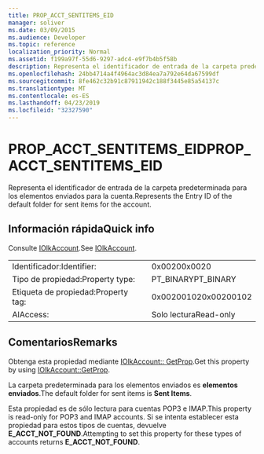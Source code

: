 ```yaml
---
title: PROP_ACCT_SENTITEMS_EID
manager: soliver
ms.date: 03/09/2015
ms.audience: Developer
ms.topic: reference
localization_priority: Normal
ms.assetid: f199a97f-55d6-9297-adc4-e9f7b4b5f58b
description: Representa el identificador de entrada de la carpeta predeterminada para los elementos enviados para la cuenta.
ms.openlocfilehash: 24bb4714a4f4964ac3d84ea7a792e64da67599df
ms.sourcegitcommit: 8fe462c32b91c87911942c188f3445e85a54137c
ms.translationtype: MT
ms.contentlocale: es-ES
ms.lasthandoff: 04/23/2019
ms.locfileid: "32327590"
---
```

# <a name="propacctsentitemseid"></a><span data-ttu-id="e1ac7-103">PROP_ACCT_SENTITEMS_EID</span><span class="sxs-lookup"><span data-stu-id="e1ac7-103">PROP_ACCT_SENTITEMS_EID</span></span>

<span data-ttu-id="e1ac7-104">Representa el identificador de entrada de la carpeta predeterminada para los elementos enviados para la cuenta.</span><span class="sxs-lookup"><span data-stu-id="e1ac7-104">Represents the Entry ID of the default folder for sent items for the account.</span></span> 
  
## <a name="quick-info"></a><span data-ttu-id="e1ac7-105">Información rápida</span><span class="sxs-lookup"><span data-stu-id="e1ac7-105">Quick info</span></span>

<span data-ttu-id="e1ac7-106">Consulte [IOlkAccount](iolkaccount.md).</span><span class="sxs-lookup"><span data-stu-id="e1ac7-106">See [IOlkAccount](iolkaccount.md).</span></span>
  
|||
|:-----|:-----|
|<span data-ttu-id="e1ac7-107">Identificador:</span><span class="sxs-lookup"><span data-stu-id="e1ac7-107">Identifier:</span></span>  <br/> |<span data-ttu-id="e1ac7-108">0x0020</span><span class="sxs-lookup"><span data-stu-id="e1ac7-108">0x0020</span></span>  <br/> |
|<span data-ttu-id="e1ac7-109">Tipo de propiedad:</span><span class="sxs-lookup"><span data-stu-id="e1ac7-109">Property type:</span></span>  <br/> |<span data-ttu-id="e1ac7-110">PT_BINARY</span><span class="sxs-lookup"><span data-stu-id="e1ac7-110">PT_BINARY</span></span>  <br/> |
|<span data-ttu-id="e1ac7-111">Etiqueta de propiedad:</span><span class="sxs-lookup"><span data-stu-id="e1ac7-111">Property tag:</span></span>  <br/> |<span data-ttu-id="e1ac7-112">0x00200102</span><span class="sxs-lookup"><span data-stu-id="e1ac7-112">0x00200102</span></span>  <br/> |
|<span data-ttu-id="e1ac7-113">Al</span><span class="sxs-lookup"><span data-stu-id="e1ac7-113">Access:</span></span>  <br/> |<span data-ttu-id="e1ac7-114">Solo lectura</span><span class="sxs-lookup"><span data-stu-id="e1ac7-114">Read-only</span></span>  <br/> |
   
## <a name="remarks"></a><span data-ttu-id="e1ac7-115">Comentarios</span><span class="sxs-lookup"><span data-stu-id="e1ac7-115">Remarks</span></span>

<span data-ttu-id="e1ac7-116">Obtenga esta propiedad mediante [IOlkAccount:: GetProp](iolkaccount-getprop.md).</span><span class="sxs-lookup"><span data-stu-id="e1ac7-116">Get this property by using [IOlkAccount::GetProp](iolkaccount-getprop.md).</span></span>
  
<span data-ttu-id="e1ac7-117">La carpeta predeterminada para los elementos enviados es **elementos enviados**.</span><span class="sxs-lookup"><span data-stu-id="e1ac7-117">The default folder for sent items is **Sent Items**.</span></span>
  
<span data-ttu-id="e1ac7-118">Esta propiedad es de sólo lectura para cuentas POP3 e IMAP.</span><span class="sxs-lookup"><span data-stu-id="e1ac7-118">This property is read-only for POP3 and IMAP accounts.</span></span> <span data-ttu-id="e1ac7-119">Si se intenta establecer esta propiedad para estos tipos de cuentas, devuelve **E_ACCT_NOT_FOUND**.</span><span class="sxs-lookup"><span data-stu-id="e1ac7-119">Attempting to set this property for these types of accounts returns **E_ACCT_NOT_FOUND**.</span></span> 
  

